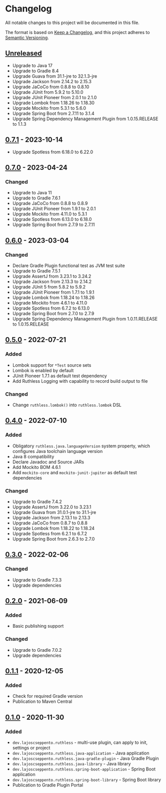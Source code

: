 # Changelog

All notable changes to this project will be documented in this file.

The format is based on [Keep a Changelog](https://keepachangelog.com/en/1.0.0/),
and this project adheres to [Semantic Versioning](https://semver.org/spec/v2.0.0.html).

## [Unreleased]

- Upgrade to Java 17
- Upgrade to Gradle 8.4
- Upgrade Guava from 31.1-jre to 32.1.3-jre
- Upgrade Jackson from 2.14.2 to 2.15.3
- Upgrade JaCoCo from 0.8.8 to 0.8.10
- Upgrade JUnit from 5.9.2 to 5.10.0
- Upgrade JUnit Pioneer from 2.0.1 to 2.1.0
- Upgrade Lombok from 1.18.26 to 1.18.30
- Upgrade Mockito from 5.3.1 to 5.6.0
- Upgrade Spring Boot from 2.7.11 to 3.1.4
- Upgrade Spring Dependency Management Plugin from 1.0.15.RELEASE to 1.1.3

## [0.7.1] - 2023-10-14

- Upgrade Spotless from 6.18.0 to 6.22.0

## [0.7.0] - 2023-04-24

### Changed

- Upgrade to Java 11
- Upgrade to Gradle 7.6.1
- Upgrade JaCoCo from 0.8.8 to 0.8.9
- Upgrade JUnit Pioneer from 1.9.1 to 2.0.1
- Upgrade Mockito from 4.11.0 to 5.3.1
- Upgrade Spotless from 6.13.0 to 6.18.0
- Upgrade Spring Boot from 2.7.9 to 2.7.11

## [0.6.0] - 2023-03-04

### Changed

- Declare Gradle Plugin functional test as JVM test suite
- Upgrade to Gradle 7.5.1
- Upgrade AssertJ from 3.23.1 to 3.24.2
- Upgrade Jackson from 2.13.3 to 2.14.2
- Upgrade JUnit 5 from 5.8.2 to 5.9.2
- Upgrade JUnit Pioneer from 1.7.1 to 1.9.1
- Upgrade Lombok from 1.18.24 to 1.18.26
- Upgrade Mockito from 4.6.1 to 4.11.0
- Upgrade Spotless from 6.7.2 to 6.13.0
- Upgrade Spring Boot from 2.7.0 to 2.7.9
- Upgrade Spring Dependency Management Plugin from 1.0.11.RELEASE to 1.0.15.RELEASE

## [0.5.0] - 2022-07-21

### Added

- Lombok support for `*Test` source sets
- Lombok is enabled by default
- JUnit Pioneer 1.7.1 as default test dependency
- Add Ruthless Logging with capability to record build output to file

### Changed

- Change `ruthless.lombok()` into `ruthless.lombok` DSL

## [0.4.0] - 2022-07-10

### Added

- Obligatory `ruthless.java.languageVersion` system property, which configures Java toolchain
  language version
- Java 8 compatibility
- Declare Javadoc and Source JARs
- Add Mockito BOM 4.6.1
- Add `mockito-core` and `mockito-junit-jupiter` as default test dependencies

### Changed

- Upgrade to Gradle 7.4.2
- Upgrade AssertJ from 3.22.0 to 3.23.1
- Upgrade Guava from 31.0.1-jre to 31.1-jre
- Upgrade Jackson from 2.13.1 to 2.13.3
- Upgrade JaCoCo from 0.8.7 to 0.8.8
- Upgrade Lombok from 1.18.22 to 1.18.24
- Upgrade Spotless from 6.2.1 to 6.7.2
- Upgrade Spring Boot from 2.6.3 to 2.7.0

## [0.3.0] - 2022-02-06

### Changed

- Upgrade to Gradle 7.3.3
- Upgrade dependencies

## [0.2.0] - 2021-06-09

### Added

- Basic publishing support

### Changed

- Upgrade to Gradle 7.0.2
- Upgrade dependencies

## [0.1.1] - 2020-12-05

### Added

- Check for required Gradle version
- Publication to Maven Central

## [0.1.0] - 2020-11-30

### Added

- `dev.lajoscseppento.ruthless` - multi-use plugin, can apply to init, settings or project
- `dev.lajoscseppento.ruthless.java-application` - Java application
- `dev.lajoscseppento.ruthless.java-gradle-plugin` - Java Gradle Plugin
- `dev.lajoscseppento.ruthless.java-library` - Java library
- `dev.lajoscseppento.ruthless.spring-boot-application` - Spring Boot application
- `dev.lajoscseppento.ruthless.spring-boot-library` - Spring Boot library
- Publication to Gradle Plugin Portal

[Unreleased]: https://github.com/LajosCseppento/ruthless/compare/v0.7.1...HEAD

[0.7.1]: https://github.com/LajosCseppento/ruthless/releases/tag/v0.7.1

[0.7.0]: https://github.com/LajosCseppento/ruthless/releases/tag/v0.7.0

[0.6.0]: https://github.com/LajosCseppento/ruthless/releases/tag/v0.6.0

[0.5.0]: https://github.com/LajosCseppento/ruthless/releases/tag/v0.5.0

[0.4.0]: https://github.com/LajosCseppento/ruthless/releases/tag/v0.4.0

[0.3.0]: https://github.com/LajosCseppento/ruthless/releases/tag/v0.3.0

[0.2.0]: https://github.com/LajosCseppento/ruthless/releases/tag/v0.2.0

[0.1.1]: https://github.com/LajosCseppento/ruthless/releases/tag/v0.1.1

[0.1.0]: https://github.com/LajosCseppento/ruthless/releases/tag/v0.1.0
